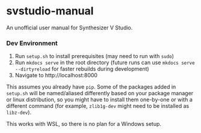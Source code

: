 # svstudio-manual
An unofficial user manual for Synthesizer V Studio.

### Dev Environment

1. Run `setup.sh` to install prerequisites (may need to run with `sudo`)
2. Run `mkdocs serve` in the root directory (future runs can use `mkdocs serve --dirtyreload` for faster rebuilds during development)
3. Navigate to http://localhost:8000

This assumes you already have `pip`. Some of the packages added in `setup.sh` will be named/aliased differently based on your package manager or linux distribution, so you might have to install them one-by-one or with a different command (for example, `zlib1g-dev` might need to be installed as `libz-dev`).

This works with WSL, so there is no plan for a Windows setup.
